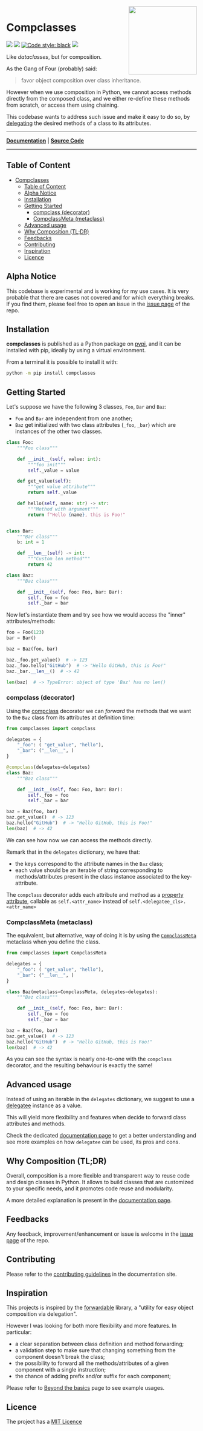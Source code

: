 <img src="docs/img/compclass-logo.svg" width=180 height=180 align="right">

# Compclasses

![](https://img.shields.io/github/license/FBruzzesi/compclasses)
<img src ="docs/img/interrogate-shield.svg">
[![Code style: black](https://img.shields.io/badge/code%20style-black-000000.svg)](https://github.com/psf/black)
<img src ="docs/img/coverage.svg">

Like *dataclasses*, but for composition.

As the Gang of Four (probably) said:

> favor object composition over class inheritance.

However when we use composition in Python, we cannot access methods directly from the composed class, and we either re-define these methods from scratch, or access them using chaining.

This codebase wants to address such issue and make it easy to do so, by [delegating](https://en.wikipedia.org/wiki/Delegation_(object-oriented_programming)) the desired methods of a class to its attributes.

---

[**Documentation**](https://fbruzzesi.github.io/compclasses) | [**Source Code**](https://github.com/fbruzzesi/compclasses)

---

## Table of Content

- [Compclasses](#compclasses)
  * [Table of Content](#table-of-content)
  * [Alpha Notice](#alpha-notice)
  * [Installation](#installation)
  * [Getting Started](#getting-started)
    + [compclass (decorator)](#compclass-decorator)
    + [CompclassMeta (metaclass)](#compclassmeta-metaclass)
  * [Advanced usage](#advanced-usage)
  * [Why Composition (TL;DR)](#why-composition-tldr)
  * [Feedbacks](#feedbacks)
  * [Contributing](#contributing)
  * [Inspiration](#inspiration)
  * [Licence](#licence)

## Alpha Notice

This codebase is experimental and is working for my use cases. It is very probable that there are cases not covered and for which everything breaks. If you find them, please feel free to open an issue in the [issue page](https://github.com/FBruzzesi/compclasses/issues) of the repo.

## Installation

**compclasses** is published as a Python package on [pypi](https://pypi.org/), and it can be installed with pip, ideally by using a virtual environment.

From a terminal it is possible to install it with:

```bash
python -m pip install compclasses
```

## Getting Started

Let's suppose we have the following 3 classes, `Foo`, `Bar` and `Baz`:

- `Foo` and `Bar` are independent from one another;
- `Baz` get initialized with two class attributes (`_foo`, `_bar`) which are instances of the other two classes.

```python title="Classes definition"
class Foo:
    """Foo class"""

    def __init__(self, value: int):
        """foo init"""
        self._value = value

    def get_value(self):
        """get value attribute"""
        return self._value

    def hello(self, name: str) -> str:
        """Method with argument"""
        return f"Hello {name}, this is Foo!"


class Bar:
    """Bar class"""
    b: int = 1

    def __len__(self) -> int:
        """Custom len method"""
        return 42

class Baz:
    """Baz class"""

    def __init__(self, foo: Foo, bar: Bar):
        self._foo = foo
        self._bar = bar
```

Now let's instantiate them and try see how we would access the "inner" attributes/methods:

```python title="Naive approach"
foo = Foo(123)
bar = Bar()

baz = Baz(foo, bar)

baz._foo.get_value()  # -> 123
baz._foo.hello("GitHub")  # -> "Hello GitHub, this is Foo!"
baz._bar.__len__()  # -> 42

len(baz)  # -> TypeError: object of type 'Baz' has no len()
```

### compclass (decorator)

Using the [compclass](https://fbruzzesi.github.io/compclasses/api/compclass) decorator we can *forward* the methods that we want to the `Baz` class from its attributes at definition time:

```python title="Using compclass"
from compclasses import compclass

delegates = {
    "_foo": ( "get_value", "hello"),
    "_bar": ("__len__", )
}

@compclass(delegates=delegates)
class Baz:
    """Baz class"""

    def __init__(self, foo: Foo, bar: Bar):
        self._foo = foo
        self._bar = bar

baz = Baz(foo, bar)
baz.get_value()  # -> 123
baz.hello("GitHub")  # -> "Hello GitHub, this is Foo!"
len(baz)  # -> 42
```

We can see how now we can access the methods directly.

Remark that in the `delegates` dictionary, we have that:

- the keys correspond to the attribute names in the `Baz` class;
- each value should be an iterable of string corresponding to methods/attributes present in the class instance associated to the key-attribute.

The `compclass` decorator adds each attribute and method as a [property attribute](http://docs.python.org/3/library/functions.html#property), callable as
`self.<attr_name>` instead of `self.<delegatee_cls>.<attr_name>`

### CompclassMeta (metaclass)

The equivalent, but alternative, way of doing it is by using the [`CompclassMeta`](https://fbruzzesi.github.io/compclasses/api/compclassmeta.md) metaclass when you define the class.

```python
from compclasses import CompclassMeta

delegates = {
    "_foo": ( "get_value", "hello"),
    "_bar": ("__len__", )
}

class Baz(metaclass=CompclassMeta, delegates=delegates):
    """Baz class"""

    def __init__(self, foo: Foo, bar: Bar):
        self._foo = foo
        self._bar = bar

baz = Baz(foo, bar)
baz.get_value()  # -> 123
baz.hello("GitHub")  # -> "Hello GitHub, this is Foo!"
len(baz)  # -> 42
```

As you can see the syntax is nearly one-to-one with the `compclass` decorator, and the resulting behaviour is exactly the same!

## Advanced usage

Instead of using an iterable in the `delegates` dictionary, we suggest to use a [delegatee](https://fbruzzesi.github.io/compclasses/api/delegatee) instance as a value.

This will yield more flexibility and features when decide to forward class attributes and methods.

Check the dedicated [documentation page](https://fbruzzesi.github.io/compclasses/user_guide/beyond_basics/) to get a better understanding and see more examples on how `delegatee` can be used, its pros and cons.

## Why Composition (TL;DR)

Overall, composition is a more flexible and transparent way to reuse code and design classes in Python. It allows to build classes that are customized to your specific needs, and it promotes code reuse and modularity.

A more detailed explanation is present in the [documentation page](https://fbruzzesi.github.io/compclasses/composition).

## Feedbacks

Any feedback, improvement/enhancement or issue is welcome in the [issue page](https://github.com/FBruzzesi/compclasses/issues) of the repo.

## Contributing

Please refer to the [contributing guidelines](https://fbruzzesi.github.io/compclasses/contribute) in the documentation site.

## Inspiration

This projects is inspired by the [forwardable](https://github.com/5long/forwardable) library, a "utility for easy object composition via delegation".

However I was looking for both more flexibility and more features. In particular:

- a clear separation between class definition and method forwarding;
- a validation step to make sure that changing something from the component doesn't break the class;
- the possibility to forward all the methods/attributes of a given component with a single instruction;
- the chance of adding prefix and/or suffix for each component;

Please refer to [Beyond the basics](user_guide/beyond_basics.md) page to see example usages.

## Licence

The project has a [MIT Licence](https://github.com/FBruzzesi/compclasses/blob/main/LICENSE)
